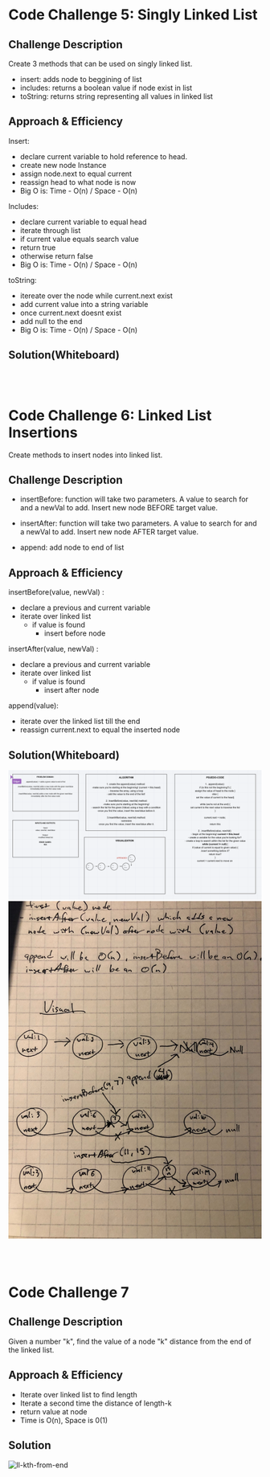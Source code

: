 # Code Challenge 5: Singly Linked List

<!-- Short summary or background information -->

## Challenge Description

<!-- Description of the challenge -->

Create 3 methods that can be used on singly linked list.

- insert: adds node to beggining of list
- includes: returns a boolean value if node exist in list
- toString: returns string representing all values in linked list

## Approach & Efficiency

<!-- What approach did you take? Why? What is the Big O space/time for this approach? -->

Insert:

- declare current variable to hold reference to head.
- create new node Instance
- assign node.next to equal current
- reassign head to what node is now
- Big O is: Time - O(n) / Space - O(n)

Includes:

- declare current variable to equal head
- iterate through list
- if current value equals search value
- return true
- otherwise return false
- Big O is: Time - O(n) / Space - O(n)

toString:

- itereate over the node while current.next exist
- add current value into a string variable
- once current.next doesnt exist
- add null to the end
- Big O is: Time - O(n) / Space - O(n)

## Solution(Whiteboard)

<!-- Description of each method publicly available to your Linked List -->

<br>
<br>

# Code Challenge 6: Linked List Insertions

<!-- Short summary or background information -->

Create methods to insert nodes into linked list.

## Challenge Description

<!-- Description of the challenge -->

- insertBefore: function will take two parameters. A value to search for and a newVal to add. Insert new node BEFORE target value.

- insertAfter: function will take two parameters. A value to search for and a newVal to add. Insert new node AFTER target value.

- append: add node to end of list

## Approach & Efficiency

<!-- What approach did you take? Why? What is the Big O space/time for this approach? -->

insertBefore(value, newVal) :

- declare a previous and current variable
- iterate over linked list
  - if value is found
    - insert before node

insertAfter(value, newVal) :

- declare a previous and current variable
- iterate over linked list
  - if value is found
    - insert after node

append(value):

- iterate over the linked list till the end
- reassign current.next to equal the inserted node

## Solution(Whiteboard)

<!-- Embedded whiteboard image -->

![Whiteboard](../../assets/challenge6.png)
![Visual](../../assets/challenge6visual.jpg)

<br>
<br>

# Code Challenge 7

<!-- Short summary or background information -->

## Challenge Description

<!-- Description of the challenge -->

Given a number "k", find the value of a node "k" distance from the end of the linked list.

## Approach & Efficiency

<!-- What approach did you take? Why? What is the Big O space/time for this approach? -->

- Iterate over linked list to find length
- Iterate a second time the distance of length-k
- return value at node
- Time is O(n), Space is 0(1)

## Solution

<!-- Embedded whiteboard image -->

![ll-kth-from-end](../../assets/ll-kth-from-end.png)
